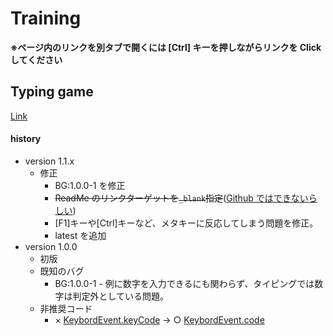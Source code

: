 # Training
**※ページ内のリンクを別タブで開くには [Ctrl] キーを押しながらリンクを Click してください**

## Typing game

[Link](https://rksan.github.io/training/typinggame/latest)

#### history
- version 1.1.x
    + 修正
        * BG:1.0.0-1 を修正
        * ~~ReadMe のリンクターゲットを`_blank`指定~~([Github ではできないらしい](https://stackoverflow.com/questions/41915571/open-link-in-new-tab-with-github-markdown-using-target-blank))
        * [F1]キーや[Ctrl]キーなど、メタキーに反応してしまう問題を修正。
        * latest を追加
- version 1.0.0
    + 初版
    + 既知のバグ
        * BG:1.0.0-1 - 例に数字を入力できるにも関わらず、タイピングでは数字は判定外としている問題。
    + 非推奨コード
        * × [KeybordEvent.keyCode](https://developer.mozilla.org/ja/docs/Web/API/KeyboardEvent/keyCode) -> ○ [KeybordEvent.code](https://developer.mozilla.org/ja/docs/Web/API/KeyboardEvent/code)


